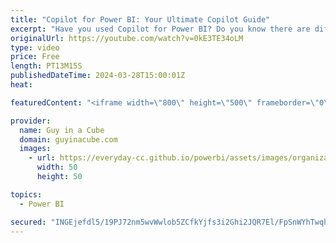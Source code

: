 ```yaml
---
title: "Copilot for Power BI: Your Ultimate Copilot Guide"
excerpt: "Have you used Copilot for Power BI? Do you know there are different copilots within Power BI? Carly joins us for the ultimate Copilot for Power BI guide!  Overview of Copilot for Power BI (preview) https://learn.microsoft.com/power-bi/create-reports/copilot-introduction  Create report pages with Copilot"
originalUrl: https://youtube.com/watch?v=0kE3TE34oLM
type: video
price: Free
length: PT13M15S
publishedDateTime: 2024-03-28T15:00:01Z
heat: 

featuredContent: "<iframe width=\"800\" height=\"500\" frameborder=\"0\" src=\"https://www.youtube.com/embed/0kE3TE34oLM\" allow=\"accelerometer; autoplay; encrypted-media; gyroscope; picture-in-picture\" allowfullscreen></iframe>"

provider:
  name: Guy in a Cube
  domain: guyinacube.com
  images:
    - url: https://everyday-cc.github.io/powerbi/assets/images/organizations/guyinacube.com-50x50.jpg
      width: 50
      height: 50

topics:
  - Power BI

secured: "INGEjefdl5/19PJ72nm5wvWwlob5ZCfkYjfs3i2Ghi2JQR7El/FpSnWYhTwqhhayWUwnyuiHp2WFu25vFTJD+FO+OtoArVOf7fBFf2bfrLO2gEPN6q/GQVNOVl8HbHCqcgf10EkGe520I/y9kaF2vM7v9VxKX5o72SXUzVZrOyVSvOe0opQNTNyBqZ2RSkLabT30RzMG4Ua3azT+dMMncvwUWFUI014LwhYG1rAWKJAD5v5CdXcVB+IAhMZ2A55U9T9ImNvqXIMRbJGEJugXDy0Rla/I0qBIwTK2zJr06CtvvDv2cdfLJCBNUJjky/wglU7PffGqZahT7BIJWPVQ/P7WM5zwIW5491asSr1SUFB/fMpnzLMcu6lFjMLFXt2SB8EWl0gfAEm7akSs/gBDhypeRUQyM/tHQmrP88Ua6so=;8Ix/gAhriDl6fj8f4jWGmw=="
---
```


